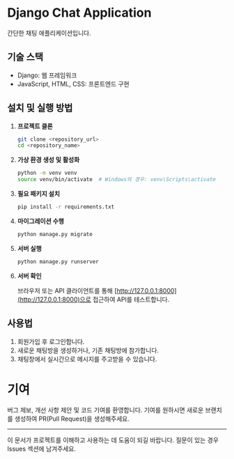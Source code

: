 # Django Chat Application
간단한 채팅 애플리케이션입니다.


## 기술 스택
- Django: 웹 프레임워크
- JavaScript, HTML, CSS: 프론트엔드 구현

## 설치 및 실행 방법

1. **프로젝트 클론**

   ```bash
   git clone <repository_url>
   cd <repository_name>
   ```

3. **가상 환경 생성 및 활성화**

   ```bash
   python -m venv venv
   source venv/bin/activate  # Windows의 경우: venv\Scripts\activate
   ```

4. **필요 패키지 설치**

   ```bash
   pip install -r requirements.txt
   ```

5. **마이그레이션 수행**

   ```bash
   python manage.py migrate
   ```

6. **서버 실행**

   ```bash
   python manage.py runserver
   ```

7. **서버 확인**

   브라우저 또는 API 클라이언트를 통해 [http://127.0.0.1:8000](http://127.0.0.1:8000)으로 접근하여 API를 테스트합니다.

## 사용법

1. 회원가입 후 로그인합니다.
2. 새로운 채팅방을 생성하거나, 기존 채팅방에 참가합니다.
3. 채팅창에서 실시간으로 메시지를 주고받을 수 있습니다.

# 기여

버그 제보, 개선 사항 제안 및 코드 기여를 환영합니다. 기여를 원하시면 새로운 브랜치를 생성하여 PR(Pull Request)을 생성해주세요.

---

이 문서가 프로젝트를 이해하고 사용하는 데 도움이 되길 바랍니다. 질문이 있는 경우 Issues 섹션에 남겨주세요.
